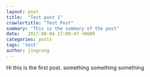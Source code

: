```yaml
---
layout: post
title:  "Test post 1"
crawlertitle: "Test Post"
summary: "This is the summary of the post"
date:   2017-08-04 17:09:47 +0800
categories: posts
tags: 'test'
author: jingrong
---
```

Hi this is the first post. something something something
